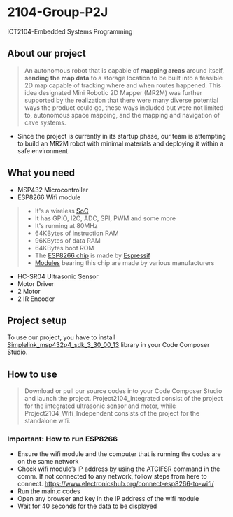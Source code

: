 # 2104-Group-P2J


ICT2104-Embedded Systems Programming
## About our project
>An autonomous robot that is capable of **mapping areas** around itself, **sending the map data** to a storage location to be built into a feasible 2D map capable of tracking where and when routes happened. This idea designated Mini Robotic 2D Mapper (MR2M) was further supported by the realization that there were many diverse potential ways the product could go, these ways included but were not limited to, autonomous space mapping, and the mapping and navigation of cave systems. 
- Since the project is currently in its startup phase, our team is attempting to build an MR2M robot with minimal materials and deploying it within a safe environment.

## What you need
- MSP432 Microcontroller
- ESP8266 Wifi module 
>-  It's a wireless  [SoC](https://en.wikipedia.org/wiki/System_on_a_chip)
>-   It has GPIO, I2C, ADC, SPI, PWM and some more
>-   It's running at 80MHz
>-   64KBytes of instruction RAM
>-   96KBytes of data RAM
>-   64KBytes boot ROM
>-   The  [ESP8266 chip](https://github.com/esp8266/esp8266-wiki/wiki/Hardware_ESP8266-Versions)  is made by  [Espressif](http://espressif.com/en/products/esp8266/)
>-   [Modules](https://github.com/esp8266/esp8266-wiki/wiki/Hardware_versions)  bearing this chip are made by various manufacturers
- HC-SR04 Ultrasonic Sensor
- Motor Driver
- 2 Motor
- 2 IR Encoder

## Project setup
To use our project, you have to install [Simplelink_msp432p4_sdk_3_30_00_13](http://www.ti.com/tool/SIMPLELINK-MSP432-SDK) library in your Code Composer Studio.

## How to use
> Download or pull our source codes into your Code Composer Studio and launch the project. 
Project2104_Integrated consist of the project for the integrated ultrasonic sensor and motor, while Project2104_Wifi_Independent consists of the project for the standalone wifi.

### Important: How to run ESP8266
- Ensure the wifi module and the computer that is running the codes are on the same network
- Check wifi module’s IP address by using the ATCIFSR command in the comm. If not connected to any network, follow steps from here to connect. https://www.electronicshub.org/connect-esp8266-to-wifi/
- Run the main.c codes
- Open any browser and key in the IP address of the wifi module
- Wait for 40 seconds for the data to be displayed


